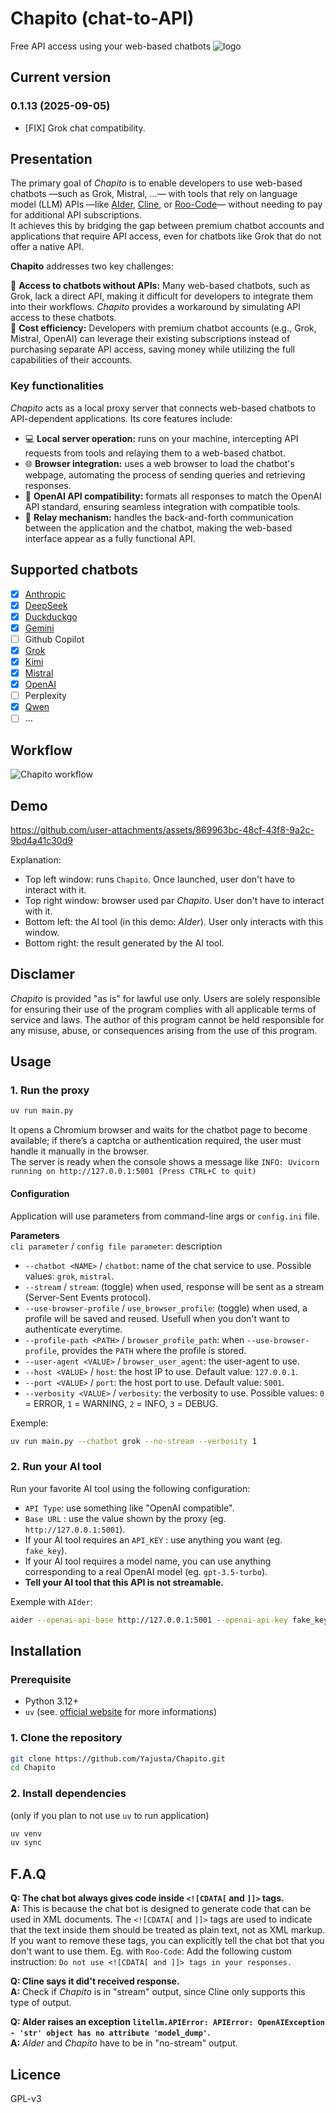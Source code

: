 # Chapito (chat-to-API)

Free API access using your web-based chatbots ![logo](https://github.com/user-attachments/assets/c21a077e-860b-4c84-ab7e-7b65b3e68379)

## Current version

### 0.1.13 (2025-09-05)

- [FIX] Grok chat compatibility.

## Presentation

The primary goal of *Chapito* is to enable developers to use web-based chatbots —such as Grok, Mistral, ...— with tools that rely on language model (LLM) APIs —like [AIder](https://aider.chat/), [Cline](https://github.com/cline/cline), or [Roo-Code](https://github.com/RooVetGit/Roo-Code)— without needing to pay for additional API subscriptions.  
It achieves this by bridging the gap between premium chatbot accounts and applications that require API access, even for chatbots like Grok that do not offer a native API.  
  
**Chapito** addresses two key challenges:  
  
🔌 **Access to chatbots without APIs:** Many web-based chatbots, such as Grok, lack a direct API, making it difficult for developers to integrate them into their workflows. *Chapito* provides a workaround by simulating API access to these chatbots.  
💸 **Cost efficiency:** Developers with premium chatbot accounts (e.g., Grok, Mistral, OpenAI) can leverage their existing subscriptions instead of purchasing separate API access, saving money while utilizing the full capabilities of their accounts.  

### Key functionalities

*Chapito* acts as a local proxy server that connects web-based chatbots to API-dependent applications. Its core features include:  

- 💻 **Local server operation:** runs on your machine, intercepting API requests from tools and relaying them to a web-based chatbot.
- 🌐 **Browser integration:** uses a web browser to load the chatbot's webpage, automating the process of sending queries and retrieving responses.
- 🧩 **OpenAI API compatibility:** formats all responses to match the OpenAI API standard, ensuring seamless integration with compatible tools.
- 🔗 **Relay mechanism:** handles the back-and-forth communication between the application and the chatbot, making the web-based interface appear as a fully functional API.

## Supported chatbots

- [x] [Anthropic](https://claude.ai/new)
- [x] [DeepSeek](https://chat.deepseek.com/)
- [x] [Duckduckgo](https://duck.ai/)
- [x] [Gemini](https://gemini.google.com/)
- [ ] Github Copilot
- [x] [Grok](https://grok.com/)
- [x] [Kimi](https://www.kimi.com/)
- [x] [Mistral](https://chat.mistral.ai/chat)
- [x] [OpenAI](https://chatgpt.com/)
- [ ] Perplexity
- [x] [Qwen](https://chat.qwen.ai/)
- [ ] ...

## Workflow

![Chapito workflow](https://github.com/user-attachments/assets/afde0d72-3e43-4d1f-8ffc-b675897a33af)

## Demo

<https://github.com/user-attachments/assets/869963bc-48cf-43f8-9a2c-9bd4a41c30d9>

Explanation:  

- Top left window: runs `Chapito`. Once launched, user don't have to interact with it.
- Top right window: browser used par *Chapito*. User don't have to interact with it.
- Bottom left: the AI tool (in this demo: *AIder*). User only interacts with this window.
- Bottom right: the result generated by the AI tool.

## Disclamer

*Chapito* is provided "as is" for lawful use only. Users are solely responsible for ensuring their use of the program complies with all applicable terms of service and laws. The author of this program cannot be held responsible for any misuse, abuse, or consequences arising from the use of this program.

## Usage

### 1. Run the proxy

```bash
uv run main.py
```

It opens a Chromium browser and waits for the chatbot page to become available; if there’s a captcha or authentication required, the user must handle it manually in the browser.  
The server is ready when the console shows a message like `INFO: Uvicorn running on http://127.0.0.1:5001 (Press CTRL+C to quit)`  

#### Configuration

Application will use parameters from command-line args or `config.ini` file.

**Parameters**  
`cli parameter` / `config file parameter`: description  

- `--chatbot <NAME>` / `chatbot`: name of the chat service to use. Possible values: `grok`, `mistral`.
- `--stream` / `stream`: (toggle) when used, response will be sent as a stream (Server-Sent Events protocol).
- `--use-browser-profile` / `use_browser_profile`: (toggle) when used, a profile will be saved and reused. Usefull when you don't want to authenticate everytime.
- `--profile-path <PATH>` / `browser_profile_path`: when `--use-browser-profile`, provides the `PATH` where the profile is stored.
- `--user-agent <VALUE>` / `browser_user_agent`: the user-agent to use.
- `--host <VALUE>` / `host`: the host IP to use. Default value: `127.0.0.1`.
- `--port <VALUE>` / `port`: the host port to use. Default value: `5001`.
- `--verbosity <VALUE>` / `verbosity`: the verbosity to use. Possible values: `0` = ERROR, `1` = WARNING, `2` = INFO, `3` = DEBUG.

Exemple:  

```bash
uv run main.py --chatbot grok --no-stream --verbosity 1
```

### 2. Run your AI tool

Run your favorite AI tool using the following configuration:  

- `API Type`: use something like "OpenAI compatible".
- `Base URL` : use the value shown by the proxy (eg. `http://127.0.0.1:5001`).
- If your AI tool requires an `API_KEY` : use anything you want (eg. `fake_key`).
- If your AI tool requires a model name, you can use anything corresponding to a real OpenAI model (eg. `gpt-3.5-turbo`).
- **Tell your AI tool that this API is not streamable.**

Exemple with `AIder`:

```bash
aider --openai-api-base http://127.0.0.1:5001 --openai-api-key fake_key --model gpt-3.5-turbo --no-stream
```

## Installation

### Prerequisite

- Python 3.12+
- `uv` (see. [official website](https://docs.astral.sh/uv/getting-started/installation/) for more informations)

### 1. Clone the repository

```bash
git clone https://github.com/Yajusta/Chapito.git
cd Chapito
```

### 2. Install dependencies

(only if you plan to not use `uv` to run application)

```bash
uv venv
uv sync
```

## F.A.Q

**Q: The chat bot always gives code inside `<![CDATA[` and `]]>` tags.**  
**A:** This is because the chat bot is designed to generate code that can be used in XML documents. The `<![CDATA[` and `]]>` tags are used to indicate that the text inside them should be treated as plain text, not as XML markup. If you want to remove these tags, you can explicitly tell the chat bot that you don't want to use them.
Eg. with `Roo-Code`:
Add the following custom instruction: `Do not use <![CDATA[ and ]]> tags in your responses.`
  
**Q: Cline says it did't received response.**  
**A:** Check if *Chapito* is in "stream" output, since Cline only supports this type of output.  

**Q: AIder raises an exception `litellm.APIError: APIError: OpenAIException - 'str' object has no attribute 'model_dump'`.**  
**A:** *AIder* and *Chapito* have to be in "no-stream" output.  

## Licence

GPL-v3
